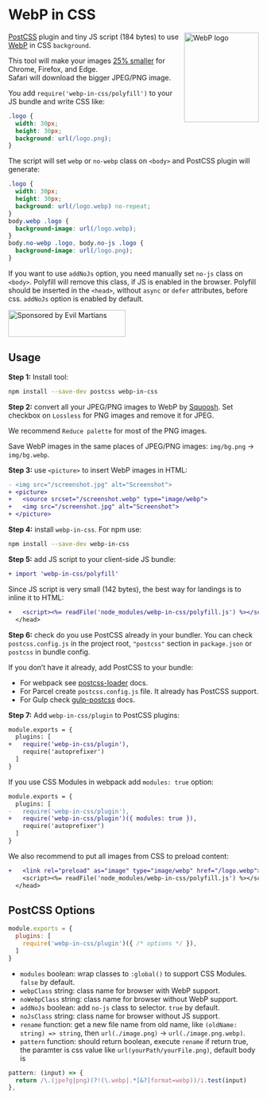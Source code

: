 # WebP in CSS

<img src="https://ai.github.io/webp-in-css/webp-logo.svg" align="right"
     alt="WebP logo" width="150" height="180">

[PostCSS] plugin and tiny JS script (184 bytes) to use [WebP] in CSS `background`.

This tool will make your images [25% smaller] for Chrome, Firefox, and Edge.
Safari will download the bigger JPEG/PNG image.

You add `require('webp-in-css/polyfill')` to your JS bundle and write CSS like:

```css
.logo {
  width: 30px;
  height: 30px;
  background: url(/logo.png);
}
```

The script will set `webp` or `no-webp` class on `<body>`
and PostCSS plugin will generate:

```css
.logo {
  width: 30px;
  height: 30px;
  background: url(/logo.webp) no-repeat;
}
body.webp .logo {
  background-image: url(/logo.webp);
}
body.no-webp .logo, body.no-js .logo {
  background-image: url(/logo.png);
}
```

If you want to use `addNoJs` option, you need manually set `no-js` class on `<body>`.
Polyfill will remove this class, if JS is enabled in the browser. Polyfill should
be inserted in the `<head>`, without `async` or `defer` attributes, before css.
`addNoJs` option is enabled by default.

[25% smaller]: https://developers.google.com/speed/webp/docs/webp_lossless_alpha_study#results
[PostCSS]: https://github.com/postcss/postcss
[WebP]: https://en.wikipedia.org/wiki/WebP

<a href="https://evilmartians.com/?utm_source=webp-in-css">
  <img src="https://evilmartians.com/badges/sponsored-by-evil-martians.svg"
       alt="Sponsored by Evil Martians" width="236" height="54">
</a>


## Usage

**Step 1:** Install tool:

```sh
npm install --save-dev postcss webp-in-css
```

**Step 2:** convert all your JPEG/PNG images to WebP by [Squoosh].
Set checkbox on `Lossless` for PNG images and remove it for JPEG.

We recommend `Reduce palette` for most of the PNG images.

Save WebP images in the same places of JPEG/PNG images:
`img/bg.png` → `img/bg.webp`.

**Step 3:** use `<picture>` to insert WebP images in HTML:

```diff html
- <img src="/screenshot.jpg" alt="Screenshot">
+ <picture>
+   <source srcset="/screenshot.webp" type="image/webp">
+   <img src="/screenshot.jpg" alt="Screenshot">
+ </picture>
```

**Step 4:** install `webp-in-css`. For npm use:

```sh
npm install --save-dev webp-in-css
```

**Step 5:** add JS script to your client-side JS bundle:

```diff js
+ import 'webp-in-css/polyfill'
```

Since JS script is very small (142 bytes), the best way for landings
is to inline it to HTML:

```diff html
+   <script><%= readFile('node_modules/webp-in-css/polyfill.js') %></script>
  </head>
```

**Step 6:** check do you use PostCSS already in your bundler.
You can check `postcss.config.js` in the project root,
`"postcss"` section in `package.json` or `postcss` in bundle config.

If you don’t have it already, add PostCSS to your bundle:

* For webpack see [postcss-loader] docs.
* For Parcel create `postcss.config.js` file.
  It already has PostCSS support.
* For Gulp check [gulp-postcss] docs.

**Step 7:** Add `webp-in-css/plugin` to PostCSS plugins:

```diff js
module.exports = {
  plugins: [
+   require('webp-in-css/plugin'),
    require('autoprefixer')
  ]
}
```

If you use CSS Modules in webpack add `modules: true` option:

```diff js
module.exports = {
  plugins: [
-   require('webp-in-css/plugin'),
+   require('webp-in-css/plugin')({ modules: true }),
    require('autoprefixer')
  ]
}
```

We also recommend to put all images from CSS to preload content:

```diff html
+   <link rel="preload" as="image" type="image/webp" href="/logo.webp">
    <script><%= readFile('node_modules/webp-in-css/polyfill.js') %></script>
  </head>
```

[postcss-loader]: https://github.com/postcss/postcss-loader#usage
[gulp-postcss]: https://github.com/postcss/gulp-postcss
[Squoosh]: https://squoosh.app/


## PostCSS Options

```js
module.exports = {
  plugins: [
    require('webp-in-css/plugin')({ /* options */ }),
  ]
}
```

* `modules` boolean: wrap classes to `:global()` to support CSS Modules.
  `false` by default.
* `webpClass` string: class name for browser with WebP support.
* `noWebpClass` string: class name for browser without WebP support.
* `addNoJs` boolean: add `no-js` class to selector.
  `true` by default.
* `noJsClass` string: class name for browser without JS support.
* `rename` function: get a new file name from old name, like `(oldName: string) => string`, then `url(./image.png)` → `url(./image.png.webp)`.
* `pattern` function: should return boolean, execute `rename` if return true, the paramter is css value like `url(yourPath/yourFile.png)`, default body is
```javascript
pattern: (input) => {
  return /\.(jpe?g|png)(?!(\.webp|.*[&?]format=webp))/i.test(input)
},
```
